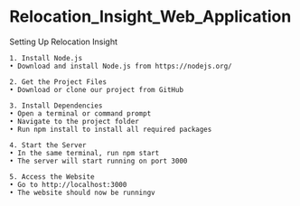 # Relocation_Insight_Web_Application

Setting Up Relocation Insight

    1. Install Node.js
    • Download and install Node.js from https://nodejs.org/
      
    2. Get the Project Files
    • Download or clone our project from GitHub
      
    3. Install Dependencies
    • Open a terminal or command prompt
    • Navigate to the project folder
    • Run npm install to install all required packages
      
    4. Start the Server
    • In the same terminal, run npm start
    • The server will start running on port 3000

    5. Access the Website
    • Go to http://localhost:3000
    • The website should now be runningv
